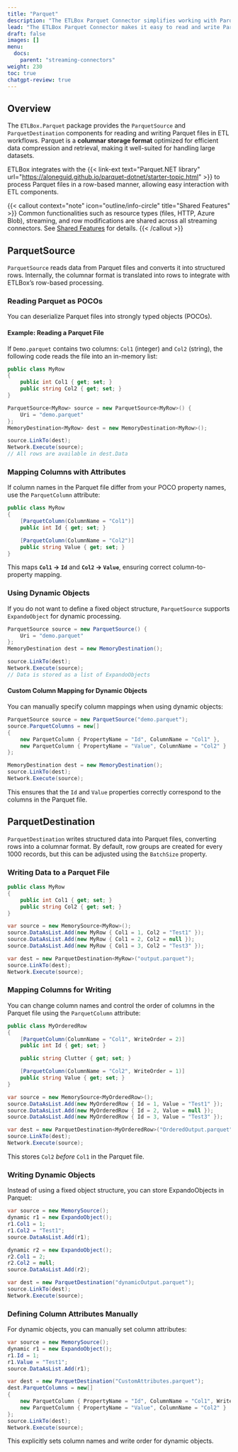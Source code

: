 ```yaml
---
title: "Parquet"
description: "The ETLBox Parquet Connector simplifies working with Parquet files by converting their columnar format into easily processed rows. It supports both structured POCOs and flexible dynamic objects, making it ideal for handling large datasets from files, web services, or cloud storage."
lead: "The ETLBox Parquet Connector makes it easy to read and write Parquet files in your ETL pipelines. It works with both strongly typed objects and dynamic data, so you can flexibly integrate columnar storage into your workflows. Whether you're handling data from local files, web services, or cloud storage, this connector helps you process large datasets efficiently."
draft: false
images: []
menu:
  docs:
    parent: "streaming-connectors"
weight: 230
toc: true
chatgpt-review: true
---
```


## Overview

The `ETLBox.Parquet` package provides the `ParquetSource` and `ParquetDestination` components for reading and writing Parquet files in ETL workflows. Parquet is a **columnar storage format** optimized for efficient data compression and retrieval, making it well-suited for handling large datasets.

ETLBox integrates with the {{< link-ext text="Parquet.NET library" url="https://aloneguid.github.io/parquet-dotnet/starter-topic.html" >}} to process Parquet files in a row-based manner, allowing easy interaction with ETL components.

{{< callout context="note" icon="outline/info-circle" title="Shared Features" >}}
Common functionalities such as resource types (files, HTTP, Azure Blob), streaming, and row modifications are shared across all streaming connectors. See [Shared Features](/docs/streaming-connectors/shared) for details.
{{< /callout >}}


## ParquetSource

`ParquetSource` reads data from Parquet files and converts it into structured rows. Internally, the columnar format is translated into rows to integrate with ETLBox’s row-based processing.

### Reading Parquet as POCOs

You can deserialize Parquet files into strongly typed objects (POCOs).

#### Example: Reading a Parquet File

If `Demo.parquet` contains two columns: `Col1` (integer) and `Col2` (string), the following code reads the file into an in-memory list:

```csharp
public class MyRow
{
    public int Col1 { get; set; }
    public string Col2 { get; set; }
}

ParquetSource<MyRow> source = new ParquetSource<MyRow>() {
    Uri = "demo.parquet"
};
MemoryDestination<MyRow> dest = new MemoryDestination<MyRow>();

source.LinkTo(dest);
Network.Execute(source);
// All rows are available in dest.Data
```

### Mapping Columns with Attributes

If column names in the Parquet file differ from your POCO property names, use the `ParquetColumn` attribute:

```csharp
public class MyRow
{
    [ParquetColumn(ColumnName = "Col1")]
    public int Id { get; set; }

    [ParquetColumn(ColumnName = "Col2")]
    public string Value { get; set; }
}
```

This maps **`Col1` → `Id`** and **`Col2` → `Value`**, ensuring correct column-to-property mapping.

### Using Dynamic Objects

If you do not want to define a fixed object structure, `ParquetSource` supports `ExpandoObject` for dynamic processing.

```csharp
ParquetSource source = new ParquetSource() {
    Uri = "demo.parquet"
};
MemoryDestination dest = new MemoryDestination();

source.LinkTo(dest);
Network.Execute(source);
// Data is stored as a list of ExpandoObjects
```

#### Custom Column Mapping for Dynamic Objects

You can manually specify column mappings when using dynamic objects:

```csharp
ParquetSource source = new ParquetSource("demo.parquet");
source.ParquetColumns = new[]
{
    new ParquetColumn { PropertyName = "Id", ColumnName = "Col1" },
    new ParquetColumn { PropertyName = "Value", ColumnName = "Col2" }
};

MemoryDestination dest = new MemoryDestination();
source.LinkTo(dest);
Network.Execute(source);
```

This ensures that the `Id` and `Value` properties correctly correspond to the columns in the Parquet file.

## ParquetDestination

`ParquetDestination` writes structured data into Parquet files, converting rows into a columnar format. By default, row groups are created for every 1000 records, but this can be adjusted using the `BatchSize` property.

### Writing Data to a Parquet File

```csharp
public class MyRow
{
    public int Col1 { get; set; }
    public string Col2 { get; set; }
}

var source = new MemorySource<MyRow>();
source.DataAsList.Add(new MyRow { Col1 = 1, Col2 = "Test1" });
source.DataAsList.Add(new MyRow { Col1 = 2, Col2 = null });
source.DataAsList.Add(new MyRow { Col1 = 3, Col2 = "Test3" });

var dest = new ParquetDestination<MyRow>("output.parquet");
source.LinkTo(dest);
Network.Execute(source);
```

### Mapping Columns for Writing

You can change column names and control the order of columns in the Parquet file using the `ParquetColumn` attribute:

```csharp
public class MyOrderedRow
{
    [ParquetColumn(ColumnName = "Col1", WriteOrder = 2)]
    public int Id { get; set; }

    public string Clutter { get; set; }

    [ParquetColumn(ColumnName = "Col2", WriteOrder = 1)]
    public string Value { get; set; }
}

var source = new MemorySource<MyOrderedRow>();
source.DataAsList.Add(new MyOrderedRow { Id = 1, Value = "Test1" });
source.DataAsList.Add(new MyOrderedRow { Id = 2, Value = null });
source.DataAsList.Add(new MyOrderedRow { Id = 3, Value = "Test3" });

var dest = new ParquetDestination<MyOrderedRow>("OrderedOutput.parquet");
source.LinkTo(dest);
Network.Execute(source);
```

This stores `Col2` _before_ `Col1` in the Parquet file.

### Writing Dynamic Objects

Instead of using a fixed object structure, you can store ExpandoObjects in Parquet:

```csharp
var source = new MemorySource();
dynamic r1 = new ExpandoObject();
r1.Col1 = 1;
r1.Col2 = "Test1";
source.DataAsList.Add(r1);

dynamic r2 = new ExpandoObject();
r2.Col1 = 2;
r2.Col2 = null;
source.DataAsList.Add(r2);

var dest = new ParquetDestination("dynamicOutput.parquet");
source.LinkTo(dest);
Network.Execute(source);
```

### Defining Column Attributes Manually

For dynamic objects, you can manually set column attributes:

```csharp
var source = new MemorySource();
dynamic r1 = new ExpandoObject();
r1.Id = 1;
r1.Value = "Test1";
source.DataAsList.Add(r1);

var dest = new ParquetDestination("CustomAttributes.parquet");
dest.ParquetColumns = new[]
{
    new ParquetColumn { PropertyName = "Id", ColumnName = "Col1", WriteOrder = 2 },
    new ParquetColumn { PropertyName = "Value", ColumnName = "Col2" }
};
source.LinkTo(dest);
Network.Execute(source);
```

This explicitly sets column names and write order for dynamic objects.


